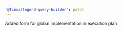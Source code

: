 ```yaml
---
'@finos/legend-query-builder': patch
---
```


Added form for global implementation in execution plan
